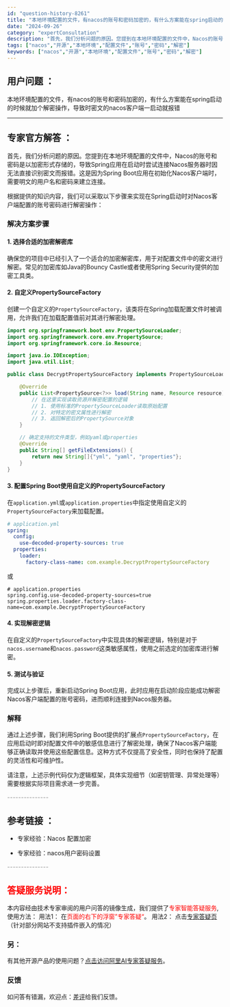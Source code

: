 ```yaml
---
id: "question-history-8261"
title: "本地环境配置的文件，有nacos的账号和密码加密的，有什么方案能在spring启动的时候就加个解密操作，导"
date: "2024-09-26"
category: "expertConsultation"
description: "首先，我们分析问题的原因。您提到在本地环境配置的文件中，Nacos的账号和密码是以加密形式存储的，导致Spring应用在启动时尝试连接Nacos服务器时因无法直接识别密文而报错。这是因为Spring Boot应用在初始化Nacos客户端时，需要明文的用户名和密码来建立连接。根据提供的知识内容，我们可"
tags: ["nacos","开源","本地环境","配置文件","账号","密码","解密"]
keywords: ["nacos","开源","本地环境","配置文件","账号","密码","解密"]
---
```


## 用户问题 ： 
 本地环境配置的文件，有nacos的账号和密码加密的，有什么方案能在spring启动的时候就加个解密操作，导致时密文的nacos客户端一启动就报错  

---------------
## 专家官方解答 ：

首先，我们分析问题的原因。您提到在本地环境配置的文件中，Nacos的账号和密码是以加密形式存储的，导致Spring应用在启动时尝试连接Nacos服务器时因无法直接识别密文而报错。这是因为Spring Boot应用在初始化Nacos客户端时，需要明文的用户名和密码来建立连接。

根据提供的知识内容，我们可以采取以下步骤来实现在Spring启动时对Nacos客户端配置的账号密码进行解密操作：

### 解决方案步骤

#### 1. 选择合适的加密解密库
确保您的项目中已经引入了一个适合的加密解密库，用于对配置文件中的密文进行解密。常见的加密库如Java的Bouncy Castle或者使用Spring Security提供的加密工具类。

#### 2. 自定义PropertySourceFactory
创建一个自定义的`PropertySourceFactory`，该类将在Spring加载配置文件时被调用，允许我们在加载配置值前对其进行解密处理。

```java
import org.springframework.boot.env.PropertySourceLoader;
import org.springframework.core.env.PropertySource;
import org.springframework.core.io.Resource;

import java.io.IOException;
import java.util.List;

public class DecryptPropertySourceFactory implements PropertySourceLoader {

    @Override
    public List<PropertySource<?>> load(String name, Resource resource) throws IOException {
        // 在这里实现读取资源并解密配置的逻辑
        // 1. 使用标准的PropertySourceLoader读取原始配置
        // 2. 对特定的密文属性进行解密
        // 3. 返回解密后的PropertySource对象
    }

    // 确定支持的文件类型，例如yaml或properties
    @Override
    public String[] getFileExtensions() {
        return new String[]{"yml", "yaml", "properties"};
    }
}
```

#### 3. 配置Spring Boot使用自定义的PropertySourceFactory
在`application.yml`或`application.properties`中指定使用自定义的`PropertySourceFactory`来加载配置。

```yaml
# application.yml
spring:
  config:
    use-decoded-property-sources: true
  properties:
    loader:
      factory-class-name: com.example.DecryptPropertySourceFactory
```
或
```properties
# application.properties
spring.config.use-decoded-property-sources=true
spring.properties.loader.factory-class-name=com.example.DecryptPropertySourceFactory
```

#### 4. 实现解密逻辑
在自定义的`PropertySourceFactory`中实现具体的解密逻辑，特别是对于`nacos.username`和`nacos.password`这类敏感属性，使用之前选定的加密库进行解密。

#### 5. 测试与验证
完成以上步骤后，重新启动Spring Boot应用，此时应用在启动阶段应能成功解密Nacos客户端配置的账号密码，进而顺利连接到Nacos服务器。

### 解释
通过上述步骤，我们利用Spring Boot提供的扩展点`PropertySourceFactory`，在应用启动时即对配置文件中的敏感信息进行了解密处理，确保了Nacos客户端能够正确读取并使用这些配置信息。这种方式不仅提高了安全性，同时也保持了配置的灵活性和可维护性。

请注意，上述示例代码仅为逻辑框架，具体实现细节（如密钥管理、异常处理等）需要根据实际项目需求进一步完善。


<font color="#949494">---------------</font> 


## 参考链接 ：

* 专家经验：Nacos 配置加密 
 
 * 专家经验：nacos用户密码设置 


 <font color="#949494">---------------</font> 
 


## <font color="#FF0000">答疑服务说明：</font> 

本内容经由技术专家审阅的用户问答的镜像生成，我们提供了<font color="#FF0000">专家智能答疑服务</font>,使用方法：
用法1： 在<font color="#FF0000">页面的右下的浮窗”专家答疑“</font>。
用法2： 点击[专家答疑页](https://answer.opensource.alibaba.com/docs/intro)（针对部分网站不支持插件嵌入的情况）
### 另：


有其他开源产品的使用问题？[点击访问阿里AI专家答疑服务](https://answer.opensource.alibaba.com/docs/intro)。
### 反馈
如问答有错漏，欢迎点：[差评](https://ai.nacos.io/user/feedbackByEnhancerGradePOJOID?enhancerGradePOJOId=16625)给我们反馈。
